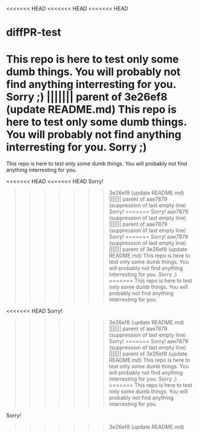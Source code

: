<<<<<<< HEAD
<<<<<<< HEAD
<<<<<<< HEAD
# diffPR-test
This repo is here to test only some dumb things. You will probably not find anything interresting for you. Sorry ;) 
||||||| parent of 3e26ef8 (update README.md)
This repo is here to test only some dumb things. You will probably not find anything interresting for you. Sorry ;)
=======
This repo is here to test only some dumb things. You will probably not find anything interresting for you. 

<<<<<<< HEAD
<<<<<<< HEAD
Sorry!
>>>>>>> 3e26ef8 (update README.md)
||||||| parent of aae7879 (suppression of last empty line)
Sorry!
=======
Sorry!
>>>>>>> aae7879 (suppression of last empty line)
||||||| parent of aae7879 (suppression of last empty line)
Sorry!
=======
Sorry!
>>>>>>> aae7879 (suppression of last empty line)
||||||| parent of 3e26ef8 (update README.md)
This repo is here to test only some dumb things. You will probably not find anything interresting for you. Sorry ;)
=======
This repo is here to test only some dumb things. You will probably not find anything interresting for you. 

<<<<<<< HEAD
Sorry!
>>>>>>> 3e26ef8 (update README.md)
||||||| parent of aae7879 (suppression of last empty line)
Sorry!
=======
Sorry!
>>>>>>> aae7879 (suppression of last empty line)
||||||| parent of 3e26ef8 (update README.md)
This repo is here to test only some dumb things. You will probably not find anything interresting for you. Sorry ;)
=======
This repo is here to test only some dumb things. You will probably not find anything interresting for you. 

Sorry!
>>>>>>> 3e26ef8 (update README.md)

